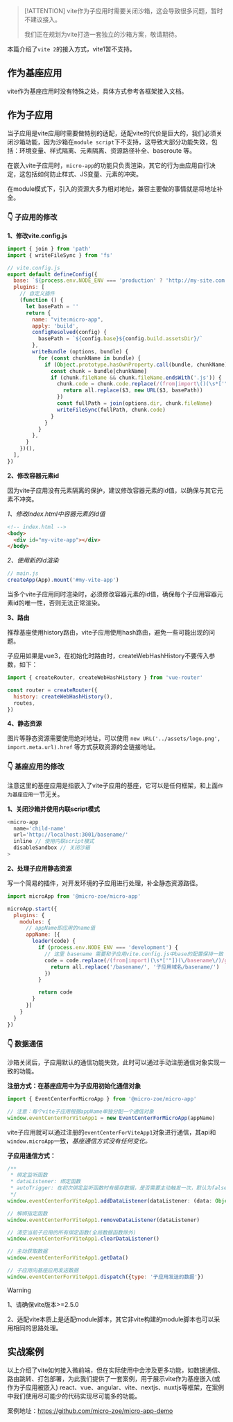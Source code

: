> [!ATTENTION]
> vite作为子应用时需要关闭沙箱，这会导致很多问题，暂时不建议接入。
>
> 我们正在规划为vite打造一套独立的沙箱方案，敬请期待。

本篇介绍了`vite 2`的接入方式，vite1暂不支持。

## 作为基座应用
vite作为基座应用时没有特殊之处，具体方式参考各框架接入文档。

## 作为子应用

当子应用是vite应用时需要做特别的适配，适配vite的代价是巨大的，我们必须关闭沙箱功能，因为沙箱在`module script`下不支持，这导致大部分功能失效，包括：环境变量、样式隔离、元素隔离、资源路径补全、baseroute 等。

在嵌入vite子应用时，`micro-app`的功能只负责渲染，其它的行为由应用自行决定，这包括如何防止样式、JS变量、元素的冲突。

在module模式下，引入的资源大多为相对地址，兼容主要做的事情就是将地址补全。

### 👇 子应用的修改

**1、修改vite.config.js**
```js
import { join } from 'path'
import { writeFileSync } from 'fs'

// vite.config.js
export default defineConfig({
  base: `${process.env.NODE_ENV === 'production' ? 'http://my-site.com' : ''}/basename/`,
  plugins: [
    // 自定义插件
    (function () {
      let basePath = ''
      return {
        name: "vite:micro-app",
        apply: 'build',
        configResolved(config) {
          basePath = `${config.base}${config.build.assetsDir}/`
        },
        writeBundle (options, bundle) {
          for (const chunkName in bundle) {
            if (Object.prototype.hasOwnProperty.call(bundle, chunkName)) {
              const chunk = bundle[chunkName]
              if (chunk.fileName && chunk.fileName.endsWith('.js')) {
                chunk.code = chunk.code.replace(/(from|import\()(\s*['"])(\.\.?\/)/g, (all, $1, $2, $3) => {
                  return all.replace($3, new URL($3, basePath))
                })
                const fullPath = join(options.dir, chunk.fileName)
                writeFileSync(fullPath, chunk.code)
              }
            }
          }
        },
      }
    })(),
  ],
})
```

**2、修改容器元素id**

因为vite子应用没有元素隔离的保护，建议修改容器元素的id值，以确保与其它元素不冲突。

*1、修改index.html中容器元素的id值*

```html
<!-- index.html -->
<body>
  <div id="my-vite-app"></div>
</body>
```

*2、使用新的id渲染*
```js
// main.js
createApp(App).mount('#my-vite-app')
```

当多个vite子应用同时渲染时，必须修改容器元素的id值，确保每个子应用容器元素id的唯一性，否则无法正常渲染。

**3、路由**

推荐基座使用history路由，vite子应用使用hash路由，避免一些可能出现的问题。

子应用如果是vue3，在初始化时路由时，createWebHashHistory不要传入参数，如下：

```js
import { createRouter, createWebHashHistory } from 'vue-router'

const router = createRouter({
  history: createWebHashHistory(),
  routes,
})
```

**4、静态资源**

图片等静态资源需要使用绝对地址，可以使用 `new URL('../assets/logo.png', import.meta.url).href` 等方式获取资源的全链接地址。

### 👇 基座应用的修改
注意这里的基座应用是指嵌入了vite子应用的基座，它可以是任何框架，和上面`作为基座应用`一节无关。

**1、关闭沙箱并使用内联script模式**
```js
<micro-app
  name='child-name'
  url='http://localhost:3001/basename/'
  inline // 使用内联script模式
  disableSandbox // 关闭沙箱
>
```

**2、处理子应用静态资源**

写一个简易的插件，对开发环境的子应用进行处理，补全静态资源路径。

```js
import microApp from '@micro-zoe/micro-app'

microApp.start({
  plugins: {
    modules: {
      // appName即应用的name值
      appName: [{
        loader(code) {
          if (process.env.NODE_ENV === 'development') {
            // 这里 basename 需要和子应用vite.config.js中base的配置保持一致
            code = code.replace(/(from|import)(\s*['"])(\/basename\/)/g, all => {
              return all.replace('/basename/', '子应用域名/basename/')
            })
          }

          return code
        }
      }]
    }
  }
})
```

### 👇 数据通信
沙箱关闭后，子应用默认的通信功能失效，此时可以通过手动注册通信对象实现一致的功能。

**注册方式：在基座应用中为子应用初始化通信对象**

```js
import { EventCenterForMicroApp } from '@micro-zoe/micro-app'

// 注意：每个vite子应用根据appName单独分配一个通信对象
window.eventCenterForViteApp1 = new EventCenterForMicroApp(appName)
```

vite子应用就可以通过注册的`eventCenterForViteApp1`对象进行通信，其api和`window.microApp`一致，*基座通信方式没有任何变化。*

**子应用通信方式：**
```js
/**
 * 绑定监听函数
 * dataListener: 绑定函数
 * autoTrigger: 在初次绑定监听函数时有缓存数据，是否需要主动触发一次，默认为false
 */
window.eventCenterForViteApp1.addDataListener(dataListener: (data: Object) => void, autoTrigger?: boolean)

// 解绑指定函数
window.eventCenterForViteApp1.removeDataListener(dataListener)

// 清空当前子应用的所有绑定函数(全局数据函数除外)
window.eventCenterForViteApp1.clearDataListener()

// 主动获取数据
window.eventCenterForViteApp1.getData()

// 子应用向基座应用发送数据
window.eventCenterForViteApp1.dispatch({type: '子应用发送的数据'})
```

> [!WARNING]
> 1、请确保vite版本>=2.5.0
>
> 2、适配vite本质上是适配module脚本，其它非vite构建的module脚本也可以采用相同的思路处理。


## 实战案例
以上介绍了vite如何接入微前端，但在实际使用中会涉及更多功能，如数据通信、路由跳转、打包部署，为此我们提供了一套案例，用于展示vite作为基座嵌入(或作为子应用被嵌入) react、vue、angular、vite、nextjs、nuxtjs等框架，在案例中我们使用尽可能少的代码实现尽可能多的功能。

案例地址：https://github.com/micro-zoe/micro-app-demo
